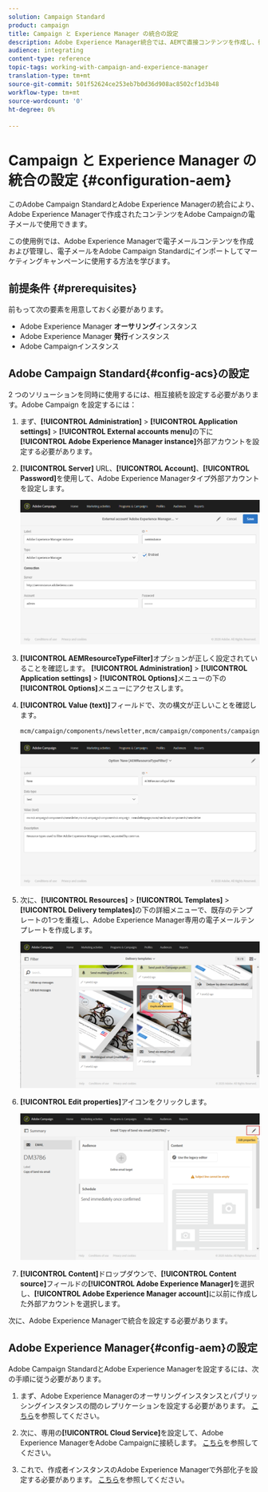 ```yaml
---
solution: Campaign Standard
product: campaign
title: Campaign と Experience Manager の統合の設定
description: Adobe Experience Manager統合では、AEMで直接コンテンツを作成し、後でAdobe Campaignで使用できます。
audience: integrating
content-type: reference
topic-tags: working-with-campaign-and-experience-manager
translation-type: tm+mt
source-git-commit: 501f52624ce253eb7b0d36d908ac8502cf1d3b48
workflow-type: tm+mt
source-wordcount: '0'
ht-degree: 0%

---
```



# Campaign と Experience Manager の統合の設定 {#configuration-aem}

このAdobe Campaign StandardとAdobe Experience Managerの統合により、Adobe Experience Managerで作成されたコンテンツをAdobe Campaignの電子メールで使用できます。

この使用例では、Adobe Experience Managerで電子メールコンテンツを作成および管理し、電子メールをAdobe Campaign Standardにインポートしてマーケティングキャンペーンに使用する方法を学びます。

## 前提条件 {#prerequisites}

前もって次の要素を用意しておく必要があります。

* Adobe Experience Manager **オーサリング**&#x200B;インスタンス
* Adobe Experience Manager **発行**&#x200B;インスタンス
* Adobe Campaignインスタンス

## Adobe Campaign Standard{#config-acs}の設定

2 つのソリューションを同時に使用するには、相互接続を設定する必要があります。Adobe Campaign を設定するには：

1. まず、**[!UICONTROL Administration]** > **[!UICONTROL Application settings]** > **[!UICONTROL External accounts menu]**&#x200B;の下に&#x200B;**[!UICONTROL Adobe Experience Manager instance]**&#x200B;外部アカウントを設定する必要があります。

1. **[!UICONTROL Server]** URL、**[!UICONTROL Account]**、**[!UICONTROL Password]**&#x200B;を使用して、Adobe Experience Managerタイプ外部アカウントを設定します。

   ![](assets/aem_1.png)

1. **[!UICONTROL AEMResourceTypeFilter]**&#x200B;オプションが正しく設定されていることを確認します。 **[!UICONTROL Administration]** > **[!UICONTROL Application settings]** > **[!UICONTROL Options]**&#x200B;メニューの下の&#x200B;**[!UICONTROL Options]**&#x200B;メニューにアクセスします。

1. **[!UICONTROL Value (text)]**&#x200B;フィールドで、次の構文が正しいことを確認します。

   ```
   mcm/campaign/components/newsletter,mcm/campaign/components/campaign_newsletterpage,mcm/neolane/components/newsletter
   ```

   ![](assets/aem_2.png)

1. 次に、**[!UICONTROL Resources]** > **[!UICONTROL Templates]** > **[!UICONTROL Delivery templates]**&#x200B;の下の詳細メニューで、既存のテンプレートの1つを重複し、Adobe Experience Manager専用の電子メールテンプレートを作成します。

   ![](assets/aem_3.png)

1. **[!UICONTROL Edit properties]**&#x200B;アイコンをクリックします。

   ![](assets/aem_4.png)

1. **[!UICONTROL Content]**&#x200B;ドロップダウンで、**[!UICONTROL Content source]**&#x200B;フィールドの&#x200B;**[!UICONTROL Adobe Experience Manager]**&#x200B;を選択し、**[!UICONTROL Adobe Experience Manager account]**&#x200B;に以前に作成した外部アカウントを選択します。

次に、Adobe Experience Managerで統合を設定する必要があります。

## Adobe Experience Manager{#config-aem}の設定

Adobe Campaign StandardとAdobe Experience Managerを設定するには、次の手順に従う必要があります。

1. まず、Adobe Experience Managerのオーサリングインスタンスとパブリッシングインスタンスの間のレプリケーションを設定する必要があります。 [こちら](https://docs.adobe.com/content/help/en/experience-manager-65/administering/integration/campaignstandard.html#configuring-adobe-experience-manager)を参照してください。

1. 次に、専用の&#x200B;**[!UICONTROL Cloud Service]**&#x200B;を設定して、Adobe Experience ManagerをAdobe Campaignに接続します。 [こちら](https://docs.adobe.com/content/help/en/experience-manager-65/administering/integration/campaignstandard.html#connecting-aem-to-adobe-campaign)を参照してください。

1. これで、作成者インスタンスのAdobe Experience Managerで外部化子を設定する必要があります。 [こちら](https://docs.adobe.com/content/help/en/experience-manager-65/administering/integration/campaignstandard.html#configuring-the-externalizer)を参照してください。

